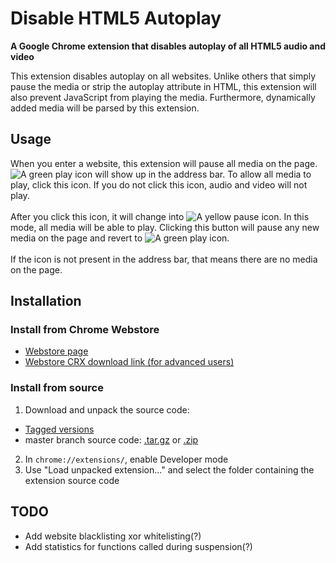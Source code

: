 # Disable HTML5 Autoplay
**A Google Chrome extension that disables autoplay of all HTML5 audio and video**

This extension disables autoplay on all websites. Unlike others that simply pause the media or strip the autoplay attribute in HTML, this extension will also prevent JavaScript from playing the media. Furthermore, dynamically added media will be parsed by this extension.

## Usage

When you enter a website, this extension will pause all media on the page. ![A green play icon](https://github.com/Eloston/suspend-html5-media/raw/master/images/resume_19.png "A green play icon") will show up in the address bar. To allow all media to play, click this icon. If you do not click this icon, audio and video will not play.<br />
<br />
After you click this icon, it will change into ![A yellow pause icon](https://github.com/Eloston/suspend-html5-media/raw/master/images/suspend_19.png "A yellow pause icon"). In this mode, all media will be able to play. Clicking this button will pause any new media on the page and revert to ![A green play icon](https://github.com/Eloston/suspend-html5-media/raw/master/images/resume_19.png "A green play icon").<br />
<br />
If the icon is not present in the address bar, that means there are no media on the page.

## Installation

### Install from Chrome Webstore

* [Webstore page](https://chrome.google.com/webstore/detail/disable-html5-autoplay/efdhoaajjjgckpbkoglidkeendpkolai)
* [Webstore CRX download link (for advanced users)](https://clients2.google.com/service/update2/crx?prodversion=43&response=redirect&x=id%3Defdhoaajjjgckpbkoglidkeendpkolai%26uc)

### Install from source

1. Download and unpack the source code:
  * [Tagged versions](https://github.com/Eloston/disable-html5-autoplay/releases)
  * master branch source code: [.tar.gz](https://github.com/Eloston/ungoogled-chromium/archive/master.tar.gz) or [.zip](https://github.com/Eloston/ungoogled-chromium/archive/master.zip)
2. In `chrome://extensions/`, enable Developer mode
3. Use "Load unpacked extension..." and select the folder containing the extension source code

## TODO

- Add website blacklisting xor whitelisting(?)
- Add statistics for functions called during suspension(?)

